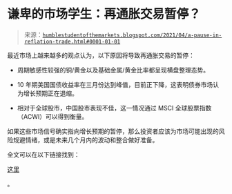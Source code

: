<!--yml

分类：未分类

日期：2024-05-18 02:01:11

-->

# 谦卑的市场学生：再通胀交易暂停？

> 来源：[`humblestudentofthemarkets.blogspot.com/2021/04/a-pause-in-reflation-trade.html#0001-01-01`](https://humblestudentofthemarkets.blogspot.com/2021/04/a-pause-in-reflation-trade.html#0001-01-01)

最近市场上越来越多的观点认为，以下原因将导致再通胀交易的暂停：

+   周期敏感性较强的铜/黄金以及基础金属/黄金比率都呈现横盘整理态势。

+   10 年期美国国债收益率在三月份达到峰值，目前正下降，这表明债券市场认为增长预期正在退缩。

+   相对于全球股市，中国股市表现不佳，这一情况通过 MSCI 全球股票指数（ACWI）可以得到衡量。

如果这些市场信号确实指向增长预期的暂停，那么投资者应该为市场可能出现的风险规避情绪，或是未来几个月内的波动和整合做好准备。

全文可以在以下链接找到：

[这里](https://humblestudentofthemarkets.com/2021/04/24/a-pause-in-the-reflation-trade/)

。
